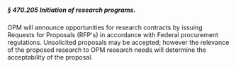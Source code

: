 ##### § 470.205 Initiation of research programs. #####

OPM will announce opportunities for research contracts by issuing Requests for Proposals (RFP's) in accordance with Federal procurement regulations. Unsolicited proposals may be accepted; however the relevance of the proposed research to OPM research needs will determine the acceptability of the proposal.